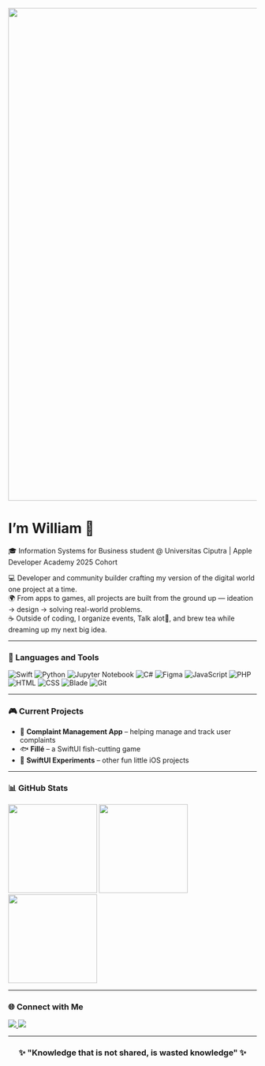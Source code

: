 <p align="center">
  <img src="https://media.giphy.com/media/xTiIzJSKB4l7xTouE8/giphy.gif" width="1000" />
</p>

# I’m William 👋  
  
🎓 Information Systems for Business student @ Universitas Ciputra | Apple Developer Academy 2025 Cohort  

💻 Developer and community builder crafting my version of the digital world one project at a time.  
🌍 From apps to games, all projects are built from the ground up — ideation → design → solving real-world problems.  
☕ Outside of coding, I organize events, Talk alot🎉, and brew tea while dreaming up my next big idea.  

---

### 🧰 Languages and Tools  
<p>
  <img src="https://img.shields.io/badge/Swift-F54A2A?logo=swift&logoColor=white" alt="Swift" />
  <img src="https://img.shields.io/badge/Python-3776AB?logo=python&logoColor=white" alt="Python" />
  <img src="https://img.shields.io/badge/Jupyter-F37626?logo=jupyter&logoColor=white" alt="Jupyter Notebook" />
  <img src="https://img.shields.io/badge/C%23-239120?logo=c-sharp&logoColor=white" alt="C#" />
  <img src="https://img.shields.io/badge/Figma-F24E1E?logo=figma&logoColor=white" alt="Figma" />
  <img src="https://img.shields.io/badge/JavaScript-F7DF1E?logo=javascript&logoColor=black" alt="JavaScript" />
  <img src="https://img.shields.io/badge/PHP-777BB4?logo=php&logoColor=white" alt="PHP" />
  <img src="https://img.shields.io/badge/HTML5-E34F26?logo=html5&logoColor=white" alt="HTML" />
  <img src="https://img.shields.io/badge/CSS3-1572B6?logo=css3&logoColor=white" alt="CSS" />
  <img src="https://img.shields.io/badge/Blade-FF2D20?logo=laravel&logoColor=white" alt="Blade" />
  <img src="https://img.shields.io/badge/Git-F05032?logo=git&logoColor=white" alt="Git" />
</p>

---

### 🎮 Current Projects  
- 📝 **Complaint Management App** – helping manage and track user complaints  
- 🐟 **Fillé** – a SwiftUI fish-cutting game  
- 🍏 **SwiftUI Experiments** – other fun little iOS projects  

---

### 📊 GitHub Stats  
<p>
  <img src="https://github-readme-stats.vercel.app/api?username=WilliamKesuma&show_icons=true&theme=radical" height="180em" />
  <img src="https://github-readme-stats.vercel.app/api/top-langs/?username=WilliamKesuma&layout=compact&theme=radical" height="180em" />
  <img src="https://github-readme-streak-stats.herokuapp.com?user=WilliamKesuma&theme=radical" height="180em" />
</p>

---

### 🌐 Connect with Me  
<a href="https://www.linkedin.com/in/williamskesuma/">
  <img src="https://img.shields.io/badge/LinkedIn-0A66C2?logo=linkedin&logoColor=white" />
</a>
<a href="https://instagram.com/William.Kesuma">
  <img src="https://img.shields.io/badge/Instagram-E4405F?logo=instagram&logoColor=white" />
</a>
 

---

<h3 align="center">✨ "Knowledge that is not shared, is wasted knowledge" ✨</h3>
